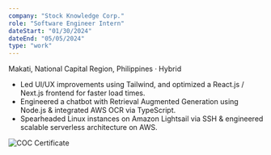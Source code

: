 ```yaml
---
company: "Stock Knowledge Corp."
role: "Software Engineer Intern"
dateStart: "01/30/2024"
dateEnd: "05/05/2024"
type: "work"
---
```


Makati, National Capital Region, Philippines · Hybrid

- Led UI/UX improvements using Tailwind, and optimized a React.js / Next.js frontend for faster load times.
- Engineered a chatbot with Retrieval Augmented Generation using Node.js & integrated AWS OCR via TypeScript.
- Spearheaded Linux instances on Amazon Lightsail via SSH & engineered scalable serverless architecture on AWS.

<div class="flex flex-col md:flex-row items-start md:items-center gap-6">
    <div class="flex-wrap w-11/12 md:w-1/3">
        <img src="/work/SKCOC.webp" alt="COC Certificate" class="shadow-md rounded-md">
    </div>
</div>
